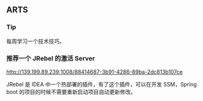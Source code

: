 ## ARTS

### Tip
每周学习一个技术技巧。

### 推荐一个 JRebel 的激活 Server 
http://139.199.89.239:1008/88414687-3b91-4286-89ba-2dc813b107ce

JRebel 是 IDEA 中一个热部署的插件，有了这个插件，可以在开发 SSM，Spring boot 的项目的时候不需要重新启动项目自动更新修改。